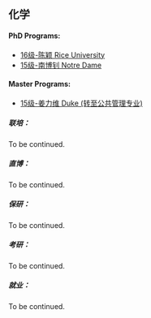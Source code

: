 ## 化学

#### PhD Programs:

- [16级-陈颖 Rice University](grad-application/chemistry/[US]-15-chenying.md)
- [15级-南博钊 Notre Dame](grad-application/chemistry/[US]-15-nanbozhao.md)

#### Master Programs:

* [15级-姜力维 Duke (转至公共管理专业)](grad-application/chemistry/[US]-15-jiangliwei.md)

##### 联培：

To be continued.

##### 直博：

To be continued.

##### 保研：

To be continued.

##### 考研：

To be continued.

##### 就业：

To be continued.
